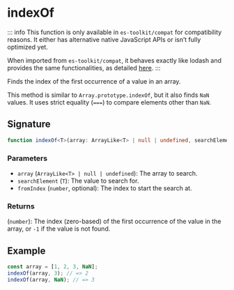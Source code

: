 # indexOf

::: info
This function is only available in `es-toolkit/compat` for compatibility reasons. It either has alternative native JavaScript APIs or isn’t fully optimized yet.

When imported from `es-toolkit/compat`, it behaves exactly like lodash and provides the same functionalities, as detailed [here](../../../compatibility.md).
:::

Finds the index of the first occurrence of a value in an array.

This method is similar to `Array.prototype.indexOf`, but it also finds `NaN` values.
It uses strict equality (`===`) to compare elements other than `NaN`.

## Signature

```typescript
function indexOf<T>(array: ArrayLike<T> | null | undefined, searchElement: T, fromIndex?: number): number;
```

### Parameters

- `array` (`ArrayLike<T> | null | undefined`): The array to search.
- `searchElement` (`T`): The value to search for.
- `fromIndex` (`number`, optional): The index to start the search at.

### Returns

(`number`): The index (zero-based) of the first occurrence of the value in the array, or `-1` if the value is not found.

## Example

```typescript
const array = [1, 2, 3, NaN];
indexOf(array, 3); // => 2
indexOf(array, NaN); // => 3
```
